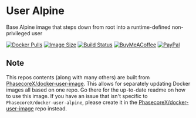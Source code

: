 # User Alpine
Base Alpine image that steps down from root into a runtime-defined non-privileged user

[![Docker Pulls](https://img.shields.io/docker/pulls/phasecorex/user-alpine)](https://hub.docker.com/r/phasecorex/user-alpine)
[![Image Size](https://images.microbadger.com/badges/image/phasecorex/user-alpine.svg)](https://microbadger.com/images/phasecorex/user-alpine)
[![Build Status](https://cloud.drone.io/api/badges/PhasecoreX/docker-user-alpine/status.svg)](https://cloud.drone.io/PhasecoreX/docker-user-alpine)
[![BuyMeACoffee](https://img.shields.io/badge/buy%20me%20a%20coffee-donate-orange)](https://buymeacoff.ee/phasecorex)
[![PayPal](https://img.shields.io/badge/paypal-donate-blue)](https://paypal.me/pcx)

## Note
This repos contents (along with many others) are built from [PhasecoreX/docker-user-image](https://github.com/PhasecoreX/docker-user-image). This allows for separately updating Docker images all based on one repo. Go there for the up-to-date readme on how to use this image. If you have an issue that isn't specific to `PhasecoreX/docker-user-alpine`, please create it in the [PhasecoreX/docker-user-image](https://github.com/PhasecoreX/docker-user-image) repo instead.
